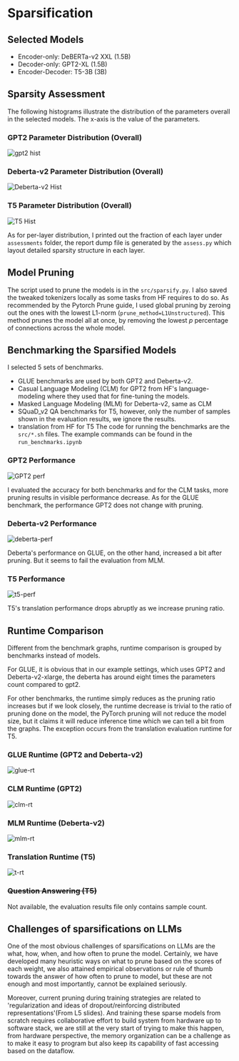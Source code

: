 # Sparsification

## Selected Models

- Encoder-only: DeBERTa-v2 XXL (1.5B)
- Decoder-only: GPT2-XL (1.5B)
- Encoder-Decoder: T5-3B (3B)

## Sparsity Assessment
The following histograms illustrate the distribution of the parameters overall in the selected models.
The x-axis is the value of the parameters.
### GPT2 Parameter Distribution (Overall)

![gpt2 hist](src/graphs/gpt2_hist.png)

### Deberta-v2 Parameter Distribution (Overall)

![Deberta-v2 Hist](src/graphs/deberta_hist.png)

### T5 Parameter Distribution (Overall)

![T5 Hist](src/graphs/t5_hist.png)

As for per-layer distribution, I printed out the fraction of each layer under `assessments` folder, the report dump file is generated by the `assess.py` which layout detailed sparsity structure in each layer.

## Model Pruning
The script used to prune the models is in the `src/sparsify.py`. I also saved the tweaked tokenizers locally as some tasks 
from HF requires to do so. As recommended by the Pytorch Prune guide, I used global pruning by zeroing out the ones 
with the lowest L1-norm (`prune_method=L1Unstructured`). This method prunes the model all at once, by removing the lowest
_p_ percentage of connections across the whole model.

## Benchmarking the Sparsified Models
I selected 5 sets of benchmarks.
- GLUE benchmarks are used by both GPT2 and Deberta-v2.
- Casual Language Modeling (CLM) for GPT2 from HF's language-modeling where they used that for fine-tuning the models.
- Masked Language Modeling (MLM) for Deberta-v2, same as CLM
- SQuaD_v2 QA benchmarks for T5, however, only the number of samples shown in the evaluation results, we ignore the results.
- translation from HF for T5
The code for running the benchmarks are the `src/*.sh` files. The example commands can be found in the `run_benchmarks.ipynb`
### GPT2 Performance

![GPT2 perf](src/graphs/gpt2-perf.png)

I evaluated the accuracy for both benchmarks and for the CLM tasks, more pruning results in visible performance decrease.
As for the GLUE benchmark, the performance GPT2 does not change with pruning.
### Deberta-v2 Performance

![deberta-perf](src/graphs/deberta-perf.png)

Deberta's performance on GLUE, on the other hand, increased a bit after pruning. But it seems to fail the evaluation from MLM.

### T5 Performance

![t5-perf](src/graphs/t5-perf.png)

T5's translation performance drops abruptly as we increase pruning ratio.

## Runtime Comparison
Different from the benchmark graphs, runtime comparison is grouped by benchmarks instead of models.

For GLUE, it is obvious that in our example settings, which uses GPT2 and Deberta-v2-xlarge, the deberta has around eight
times the parameters count compared to gpt2.

For other benchmarks, the runtime simply reduces as the pruning ratio increases but if we look closely, the runtime decrease 
is trivial to the ratio of pruning done on the model, the PyTorch pruning will not reduce the model size, but it claims it will reduce
inference time which we can tell a bit from the graphs.
The exception occurs from the translation evaluation runtime for T5.

### GLUE Runtime (GPT2 and Deberta-v2)

![glue-rt](src/graphs/GLUE-runtime.png)

### CLM Runtime (GPT2)

![clm-rt](src/graphs/CLM-GPT2-runtime.png)

### MLM Runtime (Deberta-v2)

![mlm-rt](src/graphs/MLM-Deberta-runtime.png)

### Translation Runtime (T5)

![t-rt](src/graphs/Translation-T5-runtime.png)
### ~~Question Answering (T5)~~
Not available, the evaluation results file only contains sample count.

## Challenges of sparsifications on LLMs
One of the most obvious challenges of sparsifications on LLMs are the what, how, when, and how often to prune the model.
Certainly, we have developed many heuristic ways on what to prune based on the scores of each weight, we also attained empirical
observations or rule of thumb towards the answer of how often to prune to model, but these are not enough and most importantly,
cannot be explained seriously.

Moreover, current pruning during training strategies are related to 'regularization and ideas of dropout/reinforcing 
distributed representations'(From L5 slides). And training these sparse models from scratch requires collaborative effort 
to build system from hardware up to software stack, we are still at the very start of trying to make this happen, 
from hardware perspective, the memory organization can be a challenge as to make it easy to program but also keep its 
capability of fast accessing based on the dataflow.